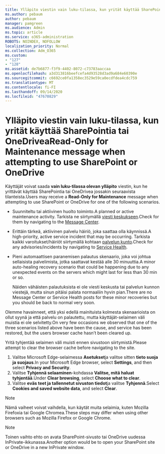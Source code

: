```yaml
---
title: Ylläpito viestin vain luku-tilassa, kun yrität käyttää SharePointia tai OneDrivea
ms.author: pebaum
author: pebaum
manager: pamgreen
ms.audience: Admin
ms.topic: article
ms.service: o365-administration
ROBOTS: NOINDEX, NOFOLLOW
localization_priority: Normal
ms.collection: Adm_O365
ms.custom:
- "127"
- "128"
ms.assetid: de7b6877-f3f9-4402-8072-c73783aaccaa
ms.openlocfilehash: a3d313816beefcefa4d93528d3ad9a684e60390e
ms.sourcegitcommit: c6692ce0fa1358ec3529e59ca0ecdfdea4cdc759
ms.translationtype: MT
ms.contentlocale: fi-FI
ms.lasthandoff: 09/14/2020
ms.locfileid: "47670829"
---
```

# <a name="read-only-for-maintenance-message-when-attempting-to-use-sharepoint-or-onedrive"></a><span data-ttu-id="f21d1-102">Ylläpito viestin vain luku-tilassa, kun yrität käyttää SharePointia tai OneDrivea</span><span class="sxs-lookup"><span data-stu-id="f21d1-102">Read-Only for Maintenance message when attempting to use SharePoint or OneDrive</span></span>

<span data-ttu-id="f21d1-103">Käyttäjät voivat saada **vain luku-tilassa olevan ylläpito** viestin, kun he yrittävät käyttää SharePointia tai OneDrivea jossakin seuraavista tilanteista.</span><span class="sxs-lookup"><span data-stu-id="f21d1-103">Users may receive a **Read-Only for Maintenance** message when attempting to use SharePoint or OneDrive for one of the following scenarios.</span></span> 

-   <span data-ttu-id="f21d1-104">Suunniteltu tai aktiivinen huolto toiminto.</span><span class="sxs-lookup"><span data-stu-id="f21d1-104">A planned or active maintenance activity.</span></span>  <span data-ttu-id="f21d1-105">Tarkista ne siirtymällä [viesti keskukseen](https://portal.office.com/adminportal/home#/messagecenter).</span><span class="sxs-lookup"><span data-stu-id="f21d1-105">Check for them by navigating to the [Message Center](https://portal.office.com/adminportal/home#/messagecenter).</span></span>
-   <span data-ttu-id="f21d1-106">Erittäin tärkeä, aktiivinen palvelu häiriö, joka saattaa olla käynnissä.</span><span class="sxs-lookup"><span data-stu-id="f21d1-106">A high-priority, active service incident that may be occurring.</span></span> <span data-ttu-id="f21d1-107">Tarkista kaikki varoitukset/häiriöt siirtymällä kohtaan [palvelun kunto](https://portal.office.com/adminportal/home#/servicehealth).</span><span class="sxs-lookup"><span data-stu-id="f21d1-107">Check for any advisories/incidents by navigating to [Service Health](https://portal.office.com/adminportal/home#/servicehealth).</span></span>
-   <span data-ttu-id="f21d1-108">Pieni automaattisen paranemisen palautus skenaario, joka voi johtua sellaisista palvelimista, jotka saattavat kestää alle 30 minuuttia.</span><span class="sxs-lookup"><span data-stu-id="f21d1-108">A minor auto-healing recovery scenario that could be happening due to any unexpected events on the servers which might last for less than 30 min or so.</span></span> 
    
    <span data-ttu-id="f21d1-109">Näiden vähäisten palautuksista ei ole viesti keskusta tai palvelun kunnon viestejä, mutta sinun pitäisi palata normaaliin hyvin pian.</span><span class="sxs-lookup"><span data-stu-id="f21d1-109">There are no Message Center or Service Health posts for these minor recoveries but you should be back to normal very soon.</span></span>

<span data-ttu-id="f21d1-110">Olemme havainneet, että yksi edellä mainituista kolmesta skenaarioista on ollut syynä ja että palvelu on palautettu, mutta käyttäjät-selaimen väli muistia ei ole selvitetty.</span><span class="sxs-lookup"><span data-stu-id="f21d1-110">On very few occasions we observed that one of the three scenarios listed above have been the cause, and service has been restored, but the users browser cache hasn’t been cleared up.</span></span>

<span data-ttu-id="f21d1-111">Yritä tyhjentää selaimen väli muisti ennen sivustoon siirtymistä.</span><span class="sxs-lookup"><span data-stu-id="f21d1-111">Please attempt to clear the browser cache before navigating to the site.</span></span>

1. <span data-ttu-id="f21d1-112">Valitse Microsoft Edge-selaimessa **Asetukset**ja valitse sitten **tieto suoja ja suojaus**.</span><span class="sxs-lookup"><span data-stu-id="f21d1-112">In your Microsoft Edge browser, select **Settings**, and then select **Privacy and Security**.</span></span>
2. <span data-ttu-id="f21d1-113">Valitse **Tyhjennä selaaminen**-kohdassa **Valitse, mitä haluat tyhjentää**.</span><span class="sxs-lookup"><span data-stu-id="f21d1-113">Under **Clear browsing**, select **Choose what to clear**.</span></span>
3. <span data-ttu-id="f21d1-114">Valitse **eväs teet ja tallennetut sivuston tiedot**ja valitse **Tyhjennä**.</span><span class="sxs-lookup"><span data-stu-id="f21d1-114">Select **Cookies and saved website data**, and select **Clear**.</span></span>

>[!Note] 
> <span data-ttu-id="f21d1-115">Nämä vaiheet voivat vaihdella, kun käytät muita selaimia, kuten Mozilla Firefoxia tai Google Chromea.</span><span class="sxs-lookup"><span data-stu-id="f21d1-115">These steps may differ when using other browsers such as Mozilla Firefox or Google Chrome.</span></span>

>[!Note] 
> <span data-ttu-id="f21d1-116">Toinen vaihto ehto on avata SharePoint-sivusto tai OneDrive uudessa InPrivate-ikkunassa.</span><span class="sxs-lookup"><span data-stu-id="f21d1-116">Another option would be to open your SharePoint site or OneDrive in a new InPrivate window.</span></span>